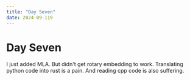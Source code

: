 ```yaml
---
title: "Day Seven"
date: 2024-09-119
---
```


# Day Seven

I just added MLA. But didn't get rotary embedding to work. Translating python code into rust is a pain. And reading cpp code is also suffering.

